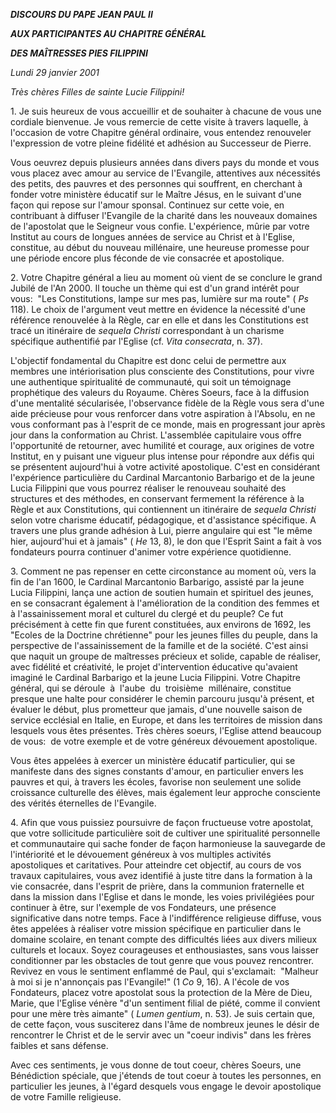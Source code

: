 ***DISCOURS DU PAPE JEAN PAUL II***

***AUX PARTICIPANTES AU CHAPITRE GÉNÉRAL***

***DES MAÎTRESSES PIES FILIPPINI***

*Lundi 29 janvier 2001*

*Très chères Filles de sainte Lucie Filippini!*

1. Je suis heureux de vous accueillir et de souhaiter à chacune de vous une cordiale bienvenue. Je vous remercie de cette visite à travers laquelle, à l'occasion de votre Chapitre général ordinaire, vous entendez renouveler l'expression de votre pleine fidélité et adhésion au Successeur de Pierre.

Vous oeuvrez depuis plusieurs années dans divers pays du monde et vous vous placez avec amour au service de l'Evangile, attentives aux nécessités des petits, des pauvres et des personnes qui souffrent, en cherchant à fonder votre ministère éducatif sur le Maître Jésus, en le suivant d'une façon qui repose sur l'amour sponsal. Continuez sur cette voie, en contribuant à diffuser l'Evangile de la charité dans les nouveaux domaines de l'apostolat que le Seigneur vous confie. L'expérience, mûrie par votre Institut au cours de longues années de service au Christ et à l'Eglise, constitue, au début du nouveau millénaire, une heureuse promesse pour une période encore plus féconde de vie consacrée et apostolique.

2. Votre Chapitre général a lieu au moment où vient de se conclure le grand Jubilé de l'An 2000. Il touche un thème qui est d'un grand intérêt pour vous:  "Les Constitutions, lampe sur mes pas, lumière sur ma route" ( *Ps* 118). Le choix de l'argument veut mettre en évidence la nécessité d'une référence renouvelée à la Règle, car en elle et dans les Constitutions est tracé un itinéraire de *sequela Christi* correspondant à un charisme spécifique authentifié par l'Eglise (cf. *Vita consecrata*, n. 37).

L'objectif fondamental du Chapitre est donc celui de permettre aux membres une intériorisation plus consciente des Constitutions, pour vivre une authentique spiritualité de communauté, qui soit un témoignage prophétique des valeurs du Royaume. Chères Soeurs, face à la diffusion d'une mentalité sécularisée, l'observance fidèle de la Règle vous sera d'une aide précieuse pour vous renforcer dans votre aspiration à l'Absolu, en ne vous conformant pas à l'esprit de ce monde, mais en progressant jour après jour dans la conformation au Christ. L'assemblée capitulaire vous offre l'opportunité de retourner, avec humilité et courage, aux origines de votre Institut, en y puisant une vigueur plus intense pour répondre aux défis qui se présentent aujourd'hui à votre activité apostolique. C'est en considérant l'expérience particulière du Cardinal Marcantonio Barbarigo et de la jeune Lucia Filippini que vous pourrez réaliser le renouveau souhaité des structures et des méthodes, en conservant fermement la référence à la Règle et aux Constitutions, qui contiennent un itinéraire de *sequela Christi* selon votre charisme éducatif, pédagogique, et d'assistance spécifique. A travers une plus grande adhésion à Lui, pierre angulaire qui est "le même hier, aujourd'hui et à jamais" ( *He* 13, 8), le don que l'Esprit Saint a fait à vos fondateurs pourra continuer d'animer votre expérience quotidienne.

3. Comment ne pas repenser en cette circonstance au moment où, vers la fin de l'an 1600, le Cardinal Marcantonio Barbarigo, assisté par la jeune Lucia Filippini, lança une action de soutien humain et spirituel des jeunes, en se consacrant également à l'amélioration de la condition des femmes et à l'assainissement moral et culturel du clergé et du peuple? Ce fut précisément à cette fin que furent constituées, aux environs de 1692, les "Ecoles de la Doctrine chrétienne" pour les jeunes filles du peuple, dans la perspective de l'assainissement de la famille et de la société. C'est ainsi que naquit un groupe de maîtresses précieux et solide, capable de réaliser, avec fidélité et créativité, le projet d'intervention éducative qu'avaient imaginé le Cardinal Barbarigo et la jeune Lucia Filippini. Votre Chapitre général, qui se déroule  à  l'aube  du  troisième  millénaire, constitue presque une halte pour considérer le chemin parcouru jusqu'à présent, et évaluer le début, plus prometteur que jamais, d'une nouvelle saison de service ecclésial en Italie, en Europe, et dans les territoires de mission dans lesquels vous êtes présentes. Très chères soeurs, l'Eglise attend beaucoup de vous:  de votre exemple et de votre généreux dévouement apostolique.

Vous êtes appelées à exercer un ministère éducatif particulier, qui se manifeste dans des signes constants d'amour, en particulier envers les pauvres et qui, à travers les écoles, favorise non seulement une solide croissance culturelle des élèves, mais également leur approche consciente des vérités éternelles de l'Evangile.

4. Afin que vous puissiez poursuivre de façon fructueuse votre apostolat, que votre sollicitude particulière soit de cultiver une spiritualité personnelle et communautaire qui sache fonder de façon harmonieuse la sauvegarde de l'intériorité et le dévouement généreux à vos multiples activités apostoliques et caritatives. Pour atteindre cet objectif, au cours de vos travaux capitulaires, vous avez identifié à juste titre dans la formation à la vie consacrée, dans l'esprit de prière, dans la communion fraternelle et dans la mission dans l'Eglise et dans le monde, les voies privilégiées pour continuer à être, sur l'exemple de vos Fondateurs, une présence significative dans notre temps. Face à l'indifférence religieuse diffuse, vous êtes appelées à réaliser votre mission spécifique en particulier dans le domaine scolaire, en tenant compte des difficultés liées aux divers milieux culturels et locaux. Soyez courageuses et enthousiastes, sans vous laisser conditionner par les obstacles de tout genre que vous pouvez rencontrer. Revivez en vous le sentiment enflammé de Paul, qui s'exclamait:  "Malheur à moi si je n'annonçais pas l'Evangile!" (1 *Co* 9, 16). A l'école de vos Fondateurs, placez votre apostolat sous la protection de la Mère de Dieu, Marie, que l'Eglise vénère "d'un sentiment filial de piété, comme il convient pour une mère très aimante" ( *Lumen gentium*, n. 53). Je suis certain que, de cette façon, vous susciterez dans l'âme de nombreux jeunes le désir de rencontrer le Christ et de le servir avec un "coeur indivis" dans les frères faibles et sans défense.

Avec ces sentiments, je vous donne de tout coeur, chères Soeurs, une Bénédiction spéciale, que j'étends de tout coeur à toutes les personnes, en particulier les jeunes, à l'égard desquels vous engage le devoir apostolique de votre Famille religieuse.